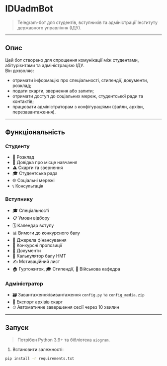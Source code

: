 # IDUadmBot

> Telegram-бот для студентів, вступників та адміністрації Інституту державного управління (ІДУ).

---

##  Опис

Цей бот створено для спрощення комунікації між студентами, абітурієнтами та адміністрацією ІДУ.  
Він дозволяє:

- отримати інформацію про спеціальності, стипендії, документи, розклад;
- подати скарги, звернення або запити;
- отримати доступ до соціальних мереж, студентської ради та контактів;
- працювати адміністраторам з конфігураціями (файли, архіви, перезавантаження).

---

##  Функціональність

###  Студенту
- 📅 Розклад
- 🏫 Довідка про місце навчання
- ⚠️ Скарги та звернення
- 🎓 Студентська рада
- 🌐 Соціальні мережі
- 📞 Консультація

###  Вступнику
- 🎓 Спеціальності
- 📋 Умови відбору
- 🗓 Календар вступу
- 📊 Вимоги до конкурсного балу
- 💸 Джерела фінансування
- 📄 Конкурсні пропозиції
- 📑 Документи
- 🧮 Калькулятор балу НМТ
- ✍️ Мотиваційний лист
- 🏠 Гуртожиток, 🎓 Стипендії, 🏅 Військова кафедра

###  Адміністратор
- 🗃 Завантаження/вивантаження `config.py` та `config_media.zip`
- 📜 Експорт архівів скарг
- ⏱ Автоматичне завершення сесії через 10 хвилин

---

##  Запуск

> Потрібен Python 3.9+ та бібліотека `aiogram`.

1. Встановити залежності:
```bash
pip install -r requirements.txt
